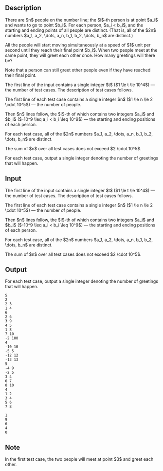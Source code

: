 ## Description

<div><p>There are $n$ people on the number line; the $i$-th person is at point $a_i$ and wants to go to point $b_i$. For each person, $a_i &lt; b_i$, and the starting and ending points of all people are distinct. (That is, all of the $2n$ numbers $a_1, a_2, \dots, a_n, b_1, b_2, \dots, b_n$ are distinct.) </p><p>All the people will start moving simultaneously at a speed of $1$ unit per second until they reach their final point $b_i$. When two people meet at the same point, they will greet each other once. How many greetings will there be?</p><p>Note that a person can still greet other people even if they have reached their final point.</p></div><div class="input-specification"><p>The first line of the input contains a single integer $t$ ($1 \le t \le 10^4$)&nbsp;— the number of test cases. The description of test cases follows.</p><p>The first line of each test case contains a single integer $n$ ($1 \le n \le 2 \cdot 10^5$)&nbsp;— the number of people.</p><p>Then $n$ lines follow, the $i$-th of which contains two integers $a_i$ and $b_i$ ($-10^9 \leq a_i &lt; b_i \leq 10^9$)&nbsp;— the starting and ending positions of each person.</p><p>For each test case, all of the $2n$ numbers $a_1, a_2, \dots, a_n, b_1, b_2, \dots, b_n$ are distinct.</p><p>The sum of $n$ over all test cases does not exceed $2 \cdot 10^5$.</p></div><div class="output-specification"><p>For each test case, output a single integer denoting the number of greetings that will happen.</p></div>

## Input

<p>The first line of the input contains a single integer $t$ ($1 \le t \le 10^4$)&nbsp;— the number of test cases. The description of test cases follows.</p><p>The first line of each test case contains a single integer $n$ ($1 \le n \le 2 \cdot 10^5$)&nbsp;— the number of people.</p><p>Then $n$ lines follow, the $i$-th of which contains two integers $a_i$ and $b_i$ ($-10^9 \leq a_i &lt; b_i \leq 10^9$)&nbsp;— the starting and ending positions of each person.</p><p>For each test case, all of the $2n$ numbers $a_1, a_2, \dots, a_n, b_1, b_2, \dots, b_n$ are distinct.</p><p>The sum of $n$ over all test cases does not exceed $2 \cdot 10^5$.</p>

## Output

<p>For each test case, output a single integer denoting the number of greetings that will happen.</p>





```input1|2,3,4,12,13,14,15,16,23,24,25,26,27
5
2
2 3
1 4
6
2 6
3 9
4 5
1 8
7 10
-2 100
4
-10 10
-5 5
-12 12
-13 13
5
-4 9
-2 5
3 4
6 7
8 10
4
1 2
3 4
5 6
7 8
```




```output1
1
9
6
4
0
```



## Note

<p>In the first test case, the two people will meet at point $3$ and greet each other.</p>
